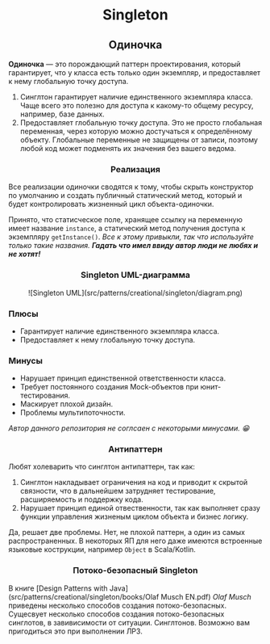 <h1 style="text-align: center;">
   Singleton
</h1>
<h2 style="text-align: center;">
   Одиночка
</h2>

**Одиночка** — это порождающий паттерн проектирования, который гарантирует, что у класса есть только один экземпляр, и
предоставляет к нему глобальную точку доступа.

1. Синглтон гарантирует наличие единственного экземпляра класса.
   Чаще всего это полезно для доступа к какому-то общему
   ресурсу, например, базе данных.
2. Предоставляет глобальную точку доступа. Это не просто
   глобальная переменная, через которую можно достучаться
   к определённому объекту. Глобальные переменные не
   защищены от записи, поэтому любой код может подменять
   их значения без вашего ведома.

<h3 style="text-align: center;">
   Реализация
</h3>
Все реализации одиночки сводятся к тому, чтобы скрыть
конструктор по умолчанию и создать публичный
статический метод, который и будет контролировать
жизненный цикл объекта-одиночки.

Принято, что статисческое поле, хранящее ссылку на переменную имеет название ```instance```, а статический метод
получения доступа к экземпляру ```getInstance()```.
*Все к этому привыкли, так что используйте только такие названия.*
***Гадать что имел ввиду автор люди не любях и не хотят!***

<h3 style="text-align: center;">
   Singleton UML-диаграмма
</h3>

<p align="center">
  ![Singleton UML](src/patterns/creational/singleton/diagram.png)
</p>

<h3>Плюсы</h3>

- Гарантирует наличие единственного экземпляра класса.
- Предоставляет к нему глобальную точку доступа.

<h3>Минусы</h3>

- Нарушает принцип единственной ответственности класса.
- Требует постоянного создания Mock-объектов при юнит-тестирования.
- Маскирует плохой дизайн.
- Проблемы мультипоточности.

*Автор данного репозитория не соглсаен с некоторыми минусами. :grin:*

<h3 style="text-align: center;">
   Антипаттерн
</h3>

Любят холеварить что синглтон антипаттерн, так как:

1. Синглтон накладывает ограничения на код и приводит к скрытой связности, что в дальнейшем затрудняет тестирование,
   расширяемость и поддержку кода.
2. Нарушает принцип единой отвественности, так как выполняет сразу функции управления жизненым циклом объекта и бизнес
   логику.

Да, решает две проблемы. Нет, не плохой паттерн, а один из самых распространенных. В некоторых ЯП для него даже имеются
встроенные языковые кострукции, например ```Object``` в Scala/Kotlin.

<h3 style="text-align: center;">
   Потоко-безопасный Singleton
</h3>

В книге [Design Patterns with Java](src/patterns/creational/singleton/books/Olaf Musch EN.pdf) *Olaf Musch* приведены
несколько способов создания потоко-безопасных.
Сущесвует несколько способов создания потоко-безопасных синглотов, в завивисимости от ситуации.
Синглтонов. Возможно вам пригодиться это при выполнении ЛР3.


